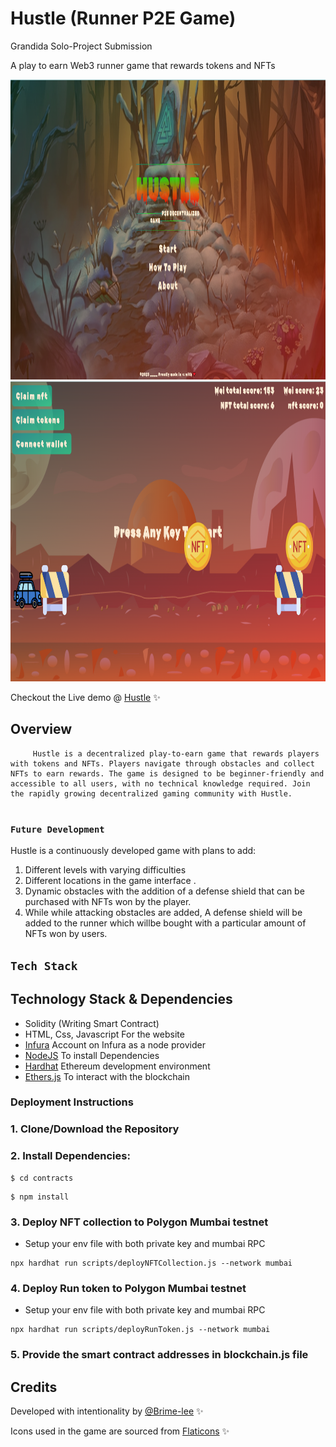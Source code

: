 # Hustle (Runner P2E Game)

Grandida Solo-Project Submission

A play to earn Web3 runner game that rewards tokens and NFTs

<img src="./game/homescreen.png" width="768" height="480">
<img src="./game/playScreen.png" width="768" height="480">

Checkout the Live demo @ [Hustle](https://hustlenft.netlify.app) :sparkles:

## Overview

         Hustle is a decentralized play-to-earn game that rewards players with tokens and NFTs. Players navigate through obstacles and collect NFTs to earn rewards. The game is designed to be beginner-friendly and accessible to all users, with no technical knowledge required. Join the rapidly growing decentralized gaming community with Hustle.

#

### **`Future Development`**

Hustle is a continuously developed game with plans to add:

1. Different levels with varying difficulties
2. Different locations in the game interface
   .
3. Dynamic obstacles with the addition of a defense shield that can be purchased with NFTs won by the player.
4. While while attacking obstacles are added, A defense shield will be added to the runner which willbe bought with a particular amount of NFTs won by users.

## **`Tech Stack`**

## Technology Stack & Dependencies

- Solidity (Writing Smart Contract)
- HTML, Css, Javascript For the website
- [Infura](https://infura.io/) Account on Infura as a node provider
- [NodeJS](https://nodejs.org/en/) To install Dependencies
- [Hardhat](https://hardhat.org/) Ethereum development environment
- [Ethers.js](https://docs.ethers.io/v5/) To interact with the blockchain

### Deployment Instructions

### 1. Clone/Download the Repository

### 2. Install Dependencies:

```
$ cd contracts
```

```
$ npm install
```

### 3. Deploy NFT collection to Polygon Mumbai testnet

- Setup your env file with both private key and mumbai RPC

```
npx hardhat run scripts/deployNFTCollection.js --network mumbai
```

### 4. Deploy Run token to Polygon Mumbai testnet

- Setup your env file with both private key and mumbai RPC

```
npx hardhat run scripts/deployRunToken.js --network mumbai
```

### 5. Provide the smart contract addresses in blockchain.js file

## Credits

Developed with intentionality by [@Brime-lee](https://github.com/Brime-lee) :sparkles:

Icons used in the game are sourced from [Flaticons](https://www.flaticon.com) :sparkles:
